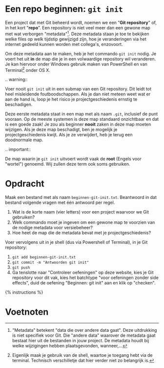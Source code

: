 # Een repo beginnen: `git init`
Een project dat met Git beheerd wordt, noemen we een "**Git repository**" of, in het kort "**repo**". Een repository is niet veel meer dan een gewone map met wat verborgen "metadata"[^1]. Deze metadata staan je toe te bekijken welke files op welk tijdstip gewijzigd zijn, hoe je veranderingen via het internet gedeeld kunnen worden met collega's, enzovoort.

Om deze metadata aan te maken, heb je het commando `git init` nodig. Je voert het uit **in** de map die je in een volwaardige repository wil veranderen. Je kan hiervoor onder Windows gebruik maken van PowerShell en van Terminal[^2] onder OS X.

.. warning::

   Voer nooit `git init` uit in een submap van een Git repository. Dit leidt tot heel misleidende foutboodschappen. Als je dan niet meteen weet wat er aan de hand is, loop je het risico je projectgeschiedenis ernstig te beschadigen.

Deze eerste metadata staat in een map met als naam `.git`, inclusief de punt vooraan. Op de meeste systemen is deze map standaard onzichtbaar en dat is een goede zaak! Je zou als beginner **nooit** zaken in deze map moeten wijzigen. Als je deze map beschadigt, ben je mogelijk je projectgeschiedenis kwijt. Als je ze verwijdert, heb je terug een doodnormale map.

.. important::

   De map waarin je `git init` uitvoert wordt vaak de **root** (Engels voor "wortel") genoemd. Wij zullen deze term ook soms gebruiken.

[^1]: "Metadata" betekent "data die over andere data gaat". Deze uitdrukking is niet specifiek voor Git. Die "andere data" waarover de metadata gaat bestaat hier uit de bestanden in jouw project. De metadata houdt bij welke wijzigingen hebben plaatsgevonden, wanneer,...
[^2]: Eigenlijk maak je gebruik van de shell, waartoe je toegang hebt via de terminal. Technisch verschilletje dat hier verder niet zo belangrijk is.

# Opdracht
Maak een bestand met als naam `beginnen-git-init.txt`. Beantwoord in dat bestand volgende vragen met één antwoord per regel.

1. Wat is de korte naam (vier letters) voor een project waarvoor we Git gebruiken?
2. Welk commando moet je ingeven om een gewone map te voorzien van de nodige metadata voor versiebeheer?
3. Hoe heet de map die de metadata bevat met je projectgeschiedenis?

Voer vervolgens uit in je shell (dus via Powershell of Terminal), in je Git repository:

1. `git add beginnen-git-init.txt`
2. `git commit -m "Antwoorden git init"`
3. `git push`
4. Ga tenslotte naar "Controleer oefeningen" op deze website, kies je Git repository voor dit vak, kies het batchtype "voor oefeningen zonder side effects", duid de oefening "Beginnen: git init" aan en klik op "checken".

{% instructions %}

# Voetnoten
